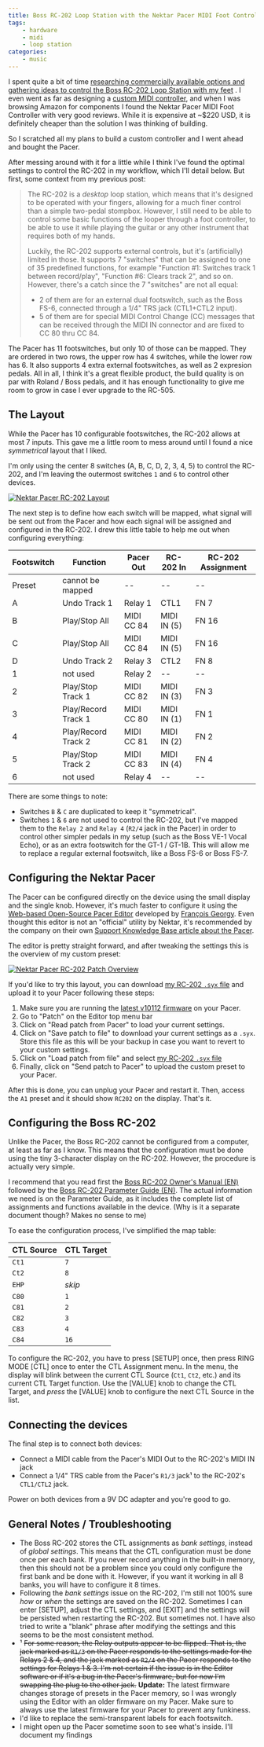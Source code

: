 ```yaml
---
title: Boss RC-202 Loop Station with the Nektar Pacer MIDI Foot Controller
tags:
    - hardware
    - midi
    - loop station
categories:
    - music
---
```


I spent quite a bit of time [researching commercially available options and gathering ideas to control the Boss RC-202 Loop Station with my feet](/blog/2020/04/25/custom-midi-foot-controller-part-1) . I even went as far as designing a [custom MIDI controller](/blog/2020/04/26/custom-midi-foot-controller-part-2), and when I was browsing Amazon for components I found the Nektar Pacer MIDI Foot Controller with very good reviews. While it is expensive at ~$220 USD, it is definitely cheaper than the solution I was thinking of building.

So I scratched all my plans to build a custom controller and I went ahead and bought the Pacer.

After messing around with it for a little while I think I've found the optimal settings to control the RC-202 in my workflow, which I'll detail below.  But first, some context from my previous post:

> The RC-202 is a _desktop_ loop station, which means that it's designed to be operated with your fingers, allowing for a much finer control than a simple two-pedal stompbox. However, I still need to be able to control some basic functions of the looper through a foot controller, to be able to use it while playing the guitar or any other instrument that requires both of my hands.
> 
> Luckily, the RC-202 supports external controls, but it's (artificially) limited in those. It supports 7 "switches" that can be assigned to one of 35 predefined functions, for example "Function #1: Switches track 1 between record/play", "Function #6:  Clears track 2", and so on. However, there's a catch since the 7 "switches" are not all equal:
> 
> - 2 of them are for an external dual footswitch, such as the Boss FS-6, connected through a 1/4" TRS jack (CTL1+CTL2 input).
> - 5 of them are for special MIDI Control Change (CC) messages that can be received through the MIDI IN connector and are fixed to CC 80 thru CC 84.

The Pacer has 11 footswitches, but only 10 of those can be mapped. They are ordered in two rows, the upper row has 4 switches, while the lower row has 6. It also supports 4 extra external footswitches, as well as 2 expresion pedals. All in all, I think it's a great flexible product, the build quality is on par with Roland / Boss pedals, and it has enough functionality to give me room to grow in case I ever upgrade to the RC-505.


## The Layout
While the Pacer has 10 configurable footswitches, the RC-202 allows at most 7 inputs. This gave me a little room to mess around until I found a nice _symmetrical_ layout that I liked.

I'm only using the center 8 switches (A, B, C, D, 2, 3, 4, 5) to control the RC-202, and I'm leaving the outermost switches `1` and `6` to control other devices.

<a href="/images/posts/2020-06-05-boss-rc-202-nektar-pacer-midi-foot-controller/nektar-pacer-rc202-layout.jpg" class="no-underline" target="_blank">
    <img src="/images/posts/2020-06-05-boss-rc-202-nektar-pacer-midi-foot-controller/nektar-pacer-rc202-layout.jpg" alt="Nektar Pacer RC-202 Layout" />
</a>


The next step is to define how each switch will be mapped, what signal will be sent out from the Pacer and how each signal will be assigned and configured in the RC-202. I drew this little table to help me out when configuring everything:


Footswitch |       Function      | Pacer Out  |  RC-202 In  | RC-202 Assignment
-----------|---------------------|------------|-------------|------------------
Preset     | cannot be mapped    | --         | --          | --
A          | Undo Track 1        | Relay 1    | CTL1        | FN 7
B          | Play/Stop All       | MIDI CC 84 | MIDI IN (5) | FN 16
C          | Play/Stop All       | MIDI CC 84 | MIDI IN (5) | FN 16
D          | Undo Track 2        | Relay 3    | CTL2        | FN 8
1          | not used            | Relay 2    | --          | --
2          | Play/Stop Track 1   | MIDI CC 82 | MIDI IN (3) | FN 3
3          | Play/Record Track 1 | MIDI CC 80 | MIDI IN (1) | FN 1
4          | Play/Record Track 2 | MIDI CC 81 | MIDI IN (2) | FN 2
5          | Play/Stop Track 2   | MIDI CC 83 | MIDI IN (4) | FN 4
6          | not used            | Relay 4    | --          | --


There are some things to note:

- Switches `B` & `C` are duplicated to keep it "symmetrical".
- Switches `1` & `6` are not used to control the RC-202, but I've mapped them to the `Relay 2` and `Relay 4` (`R2/4` jack in the Pacer) in order to control other simpler pedals in my setup (such as the Boss VE-1 Vocal Echo), or as an extra footswitch for the GT-1 / GT-1B. This will allow me to replace a regular external footswitch, like a Boss FS-6 or Boss FS-7.


## Configuring the Nektar Pacer
The Pacer can be configured directly on the device using the small display and the single knob. However, it's much faster to configure it using the [Web-based Open-Source Pacer Editor](https://francoisgeorgy.github.io/pacer-editor/#/) developed by [François Georgy](https://github.com/francoisgeorgy).  Even thought this editor is not an "official" utility by Nektar, it's recommended by the company on their own [Support Knowledge Base article about the Pacer](https://nektartech.com/creating-and-customizing-presets-for-pacer/).

The editor is pretty straight forward, and after tweaking the settings this is the overview of my custom preset:

<a href="/images/posts/2020-06-05-boss-rc-202-nektar-pacer-midi-foot-controller/nektar-pacer-patch-rc202-overview.png" class="no-underline" target="_blank">
    <img src="/images/posts/2020-06-05-boss-rc-202-nektar-pacer-midi-foot-controller/nektar-pacer-patch-rc202-overview.png" alt="Nektar Pacer RC-202 Patch Overview" />
</a>


If you'd like to try this layout, you can download [my RC-202 `.syx` file](/assets/posts/2020-06-05-boss-rc-202-nektar-pacer-midi-foot-controller/nektar-pacer-patch-rc202.2020-06-13-161935.syx) and upload it to your Pacer following these steps:

1. Make sure you are running the [latest v10112 firmware](https://nektartech.com/updating-firmware-pacer/) on your Pacer.
2. Go to "Patch" on the Editor top menu bar
3. Click on "Read patch from Pacer" to load your current settings.
4. Click on "Save patch to file" to download your current settings as a `.syx`.  Store this file as this will be your backup in case you want to revert to your custom settings.
5. Click on "Load patch from file" and select [my RC-202 `.syx` file](/assets/posts/2020-06-05-boss-rc-202-nektar-pacer-midi-foot-controller/nektar-pacer-patch-rc202.2020-06-13-161935.syx)
6. Finally, click on "Send patch to Pacer" to upload the custom preset to your Pacer.


After this is done, you can unplug your Pacer and restart it. Then, access the `A1` preset and it should show `RC202` on the display. That's it.


## Configuring the Boss RC-202
Unlike the Pacer, the Boss RC-202 cannot be configured from a computer, at least as far as I know.  This means that the configuration must be done using the tiny 3-character display on the RC-202.  However, the procedure is actually very simple.

I recommend that you read first the [Boss RC-202 Owner's Manual (EN)](https://www.boss.info/global/support/by_product/rc-202/owners_manuals/2b3c1c0a-7ea1-42b3-9c81-ef33cf05aaa0/) followed by the [Boss RC-202 Parameter Guide (EN)](http://eg.boss.info/support/by_product/rc-202/owners_manuals/352020).  The actual information we need is on the Parameter Guide, as it includes the complete list of assignments and functions available in the device. (Why is it a separate document though? Makes no sense to me)

To ease the configuration process, I've simplified the map table:

CTL Source | CTL Target 
-----------|------------
`Ct1`      | `7`
`Ct2`      | `8`
`EHP`      | _skip_
`C80`      | `1`
`C81`      | `2`
`C82`      | `3`
`C83`      | `4`
`C84`      | `16`

To configure the RC-202, you have to press [SETUP] once, then press RING MODE [CTL] once to enter the CTL Assignment menu. In the menu, the display will blink between the current CTL Source (`Ct1`, `Ct2`, etc.) and its current CTL Target function. Use the [VALUE] knob to change the CTL Target, and _press_ the [VALUE] knob to configure the next CTL Source in the list.

## Connecting the devices
The final step is to connect both devices:
 
 - Connect a MIDI cable from the Pacer's MIDI Out to the RC-202's MIDI IN jack
 - Connect a 1/4" TRS cable from the Pacer's `R1/3` jack¹ to the RC-202's `CTL1/CTL2` jack.
 
Power on both devices from a 9V DC adapter and you're good to go. 

## General Notes / Troubleshooting
- The Boss RC-202 stores the CTL assignments as _bank settings_, instead of _global settings_. This means that the CTL configuration must be done once per each bank. If you never record anything in the built-in memory, then this should not be a problem since you could only configure the first bank and be done with it.  However, if you want it working in all 8 banks, you will have to configure it 8 times.
- Following the _bank settings_ issue on the RC-202, I'm still not 100% sure _how_ or _when_ the settings are saved on the RC-202.  Sometimes I can enter [SETUP], adjust the CTL settings, and [EXIT] and the settings will be persisted when restarting the RC-202. But sometimes not.  I have also tried to write a "blank" phrase after modifying the settings and this seems to be the most consistent method.
- ¹ <s>For some reason, the Relay outputs appear to be flipped.  That is, the jack marked as `R1/3` on the Pacer responds to the settings made for the Relays 2 & 4, and the jack marked as `R2/4` on the Pacer responds to the settings for Relays 1 & 3. I'm not certain if the issue is in the Editor software or if it's a bug in the Pacer's firmware, but for now I'm swapping the plug to the other jack.</s> **Update:** The latest firmware changes storage of presets in the Pacer memory, so I was wrongly using the Editor with an older firmware on my Pacer. Make sure to always use the latest firmware for your Pacer to prevent any funkiness.
- I'd like to replace the semi-transparent labels for each footswitch.
- I might open up the Pacer sometime soon to see what's inside. I'll document my findings